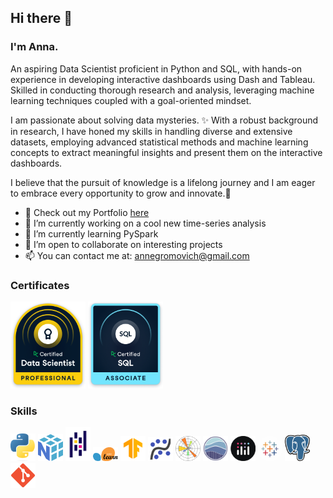 ## Hi there 👋
### I'm Anna.

An aspiring Data Scientist proficient in Python and SQL, with hands-on experience in developing interactive dashboards using Dash and Tableau. Skilled in conducting thorough research and analysis, leveraging machine learning techniques coupled with a goal-oriented mindset.

I am passionate about solving data mysteries. ✨ With a robust background in research, I have honed my skills in handling diverse and extensive datasets, employing advanced statistical methods and machine learning concepts to extract meaningful insights and present them on the interactive dashboards.

I believe that the pursuit of knowledge is a lifelong journey and I am eager to embrace every opportunity to grow and innovate.🚀

- 💼 Check out my Portfolio [here](https://annagromovich.github.io/)
- 🔭 I’m currently working on a cool new time-series analysis
- 🌱 I’m currently learning PySpark
- 🤝 I’m open to collaborate on interesting projects
- 📫 You can contact me at: annegromovich@gmail.com

### Certificates
[<img alt="alt_text" width="120px" src="certificate badges/data_scientist_professional_badge.png">](https://www.datacamp.com/certificate/DS0024808730144)
[<img alt="alt_text" width="120px" src="certificate badges/sql_associate_badge.png">](https://www.datacamp.com/certificate/SQA0019715855623)

### Skills
[<img alt="alt_text" width="40px" src="skills icons/Python-logo-notext.svg.png">](https://www.python.org/)
[<img alt="alt_text" width="40px" src="skills icons/numpy-logo-479C24EC79-seeklogo.com.png">](https://numpy.org/)
[<img alt="alt_text" width="40px" src="skills icons/pandas.png">](https://pandas.pydata.org/)
[<img alt="alt_text" width="40px" src="skills icons/2560px-Scikit_learn_logo_small.svg.png">](https://scikit-learn.org/stable/)
[<img alt="alt_text" width="40px" src="skills icons/icons8-tensorflow-480.png">](https://www.tensorflow.org/)
[<img alt="alt_text" width="40px" src="skills icons/statsmodels-прозр-600-350.png">](https://www.statsmodels.org/stable/index.html)
[<img alt="alt_text" width="40px" src="skills icons/matplotlib.png">](https://matplotlib.org/)
[<img alt="alt_text" width="40px" src="skills icons/seaborn.png">](https://seaborn.pydata.org/)
[<img alt="alt_text" width="40px" src="skills icons/plotly.png">](https://plotly.com/)
[<img alt="alt_text" width="40px" src="skills icons/logo-tableau-cirkel.png">](https://www.tableau.com/)
[<img alt="alt_text" width="40px" src="skills icons/Postgresql_elephant.svg.png">](https://www.postgresql.org/)
[<img alt="alt_text" width="40px" src="skills icons/git.png">](https://git-scm.com/)
